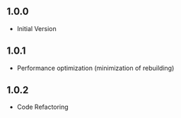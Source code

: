 ## 1.0.0

* Initial Version


## 1.0.1

* Performance optimization (minimization of rebuilding)

## 1.0.2

* Code Refactoring
